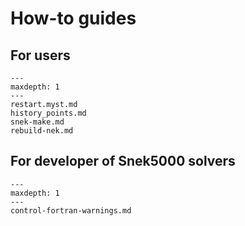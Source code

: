 # How-to guides

## For users

```{toctree}
---
maxdepth: 1
---
restart.myst.md
history_points.md
snek-make.md
rebuild-nek.md
```

## For developer of Snek5000 solvers

```{toctree}
---
maxdepth: 1
---
control-fortran-warnings.md
```
